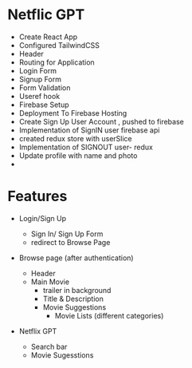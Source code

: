 # Netflic GPT

- Create React App
- Configured TailwindCSS
- Header
- Routing for Application
- Login Form 
- Signup Form 
- Form Validation 
- Useref hook 
- Firebase Setup 
- Deployment To Firebase Hosting 
- Create Sign Up User Account , pushed to firebase
- Implementation of SignIN user firebase api
- created redux store with userSlice 
- Implementation of SIGNOUT user- redux
- Update profile with name and photo 
- 

# Features
- Login/Sign Up
    - Sign In/ Sign Up Form
    - redirect to Browse Page
- Browse page (after authentication)
    - Header
    - Main Movie
        - trailer in background
        - Title & Description
        - Movie Suggestions
            - Movie Lists (different categories)

- Netflix GPT
    - Search bar
    - Movie Sugesstions
